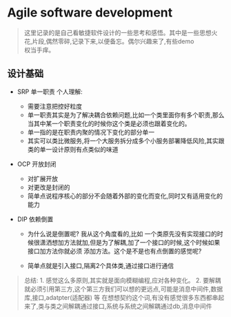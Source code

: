 # Agile software development

 > 这里记录的是自己看敏捷软件设计的一些思考和感悟。其中是一些思想火花,片段,偶然零碎,记录下来,以便备忘。偶尔兴趣来了,有些demo  
 权当手痒。
 
## 设计基础
  
  + SRP 单一职责
     个人理解:
      - 需要注意把控好粒度
      - 单一职责其实是为了解决耦合依赖问题,比如一个类里面你有多个职责,那么当其中某一个职责变化的时候你这个类是必须也跟着变化的。
      - 单一指的是在职责内聚的情况下变化的部分单一
      - 其实可以类比微服务,将一个大服务拆分成多个小服务部署降低风险,其实跟类的单一设计原则有点类似的味道
      
  + OCP 开放封闭
     
      - 对扩展开放
      - 对更改是封闭的
      - 简单点说程序核心的部分不会随着外部的变化而变化,同时又有适用变化的能力
      
   + DIP 依赖倒置
      - 为什么说是倒置呢? 我从这个角度看的,比如 一个类原先没有实现接口的时候很潇洒想加方法就加,但是为了解耦,加了一个接口的时候,这个时候如果接口加方法你就必须
      添加方法。这个是不是也有点倒置的感觉呢?
      
      - 简单点就是引入接口,隔离2个具体类,通过接口进行通信
      
   >   总结: 1. 感觉这么多原则,其实就是面向模糊编程,应对各种变化。
            2. 要解耦就必须引用第三方,这个第三方我们可以想的更远点,可能是消息中间件,数据库,接口,adatpter(适配器) 等
            在想想契约这个词,有没有感觉很多东西都串起来了,类与类之间解耦通过接口,系统与系统之间解耦通过db,消息中间件
            
          